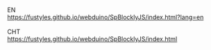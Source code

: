 
EN<br>
https://fustyles.github.io/webduino/SpBlocklyJS/index.html?lang=en<br>
<br>
CHT<br>
https://fustyles.github.io/webduino/SpBlocklyJS/index.html<br>
